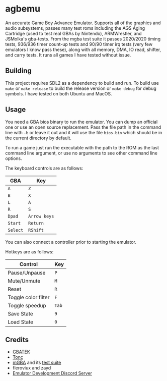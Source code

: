 # agbemu

An accurate Game Boy Advance Emulator. Supports all of the graphics and audio subsystems, passes many test roms including the AGS Aging Cartridge (used to test real GBAs by Nintendo), ARMWrestler, and JSMolka's gba-tests. From the mgba test suite it passes 2020/2020 timing tests, 936/936 timer count-up tests and 90/90 timer irq tests (very few emulators I know pass these), along with all memory, DMA, IO read, shifter, and carry tests. It runs all games I have tested without issue.

## Building

This project requires SDL2 as a dependency to build and run. 
To build use `make` or `make release` to build the release version 
or `make debug` for debug symbols.
I have tested on both Ubuntu and MacOS.

## Usage

You need a GBA bios binary to run the emulator. You can dump an official one or use an open source replacement. Pass the file path in the command line with `-b` or leave it out and it will use the
file `bios.bin` which should be in the current directory by default.

To run a game just run the executable with the path to the ROM as the last command line argument, or use no arguments to see other command line options.

The keyboard controls are as follows:

| GBA | Key |
| --- | --- |
| `A` | `Z` |
| `B` | `X` |
| `L` | `A` |
| `R` | `S` |
| `Dpad` | `Arrow keys` |
| `Start` | `Return` |
| `Select` | `RShift` |

You can also connect a controller prior to starting the emulator.

Hotkeys are as follows:

| Control | Key |
| ------- | --- |
| Pause/Unpause | `P` |
| Mute/Unmute | `M` |
| Reset | `R` |
| Toggle color filter | `F` |
| Toggle speedup | `Tab` |
| Save State | `9` |
| Load State | `0` |

## Credits

- [GBATEK](https://www.problemkaputt.de/gbatek.htm)
- [Tonc](https://www.coranac.com/tonc/text/toc.htm)
- [mGBA](https://github.com/mgba-emu/mgba) and its [test suite](https://github.com/mgba-emu/suite)
- fleroviux and zayd
- [Emulator Development Discord Server](https://discord.gg/dkmJAes)
